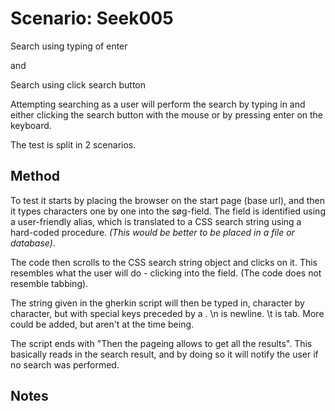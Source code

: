 # Scenario: Seek005

Search using typing of enter

and

Search using click search button

Attempting searching as a user will perform the search
by typing in and either clicking the search button with the mouse or 
by pressing enter on the keyboard.

The test is split in 2 scenarios.

## Method

To test it starts by placing the browser on the start page
(base url), and then it types characters one by one into
the søg-field. The field is identified using a user-friendly alias,
which is translated to a CSS search string using a hard-coded procedure.
_(This would be better to be placed in a file or database)_.

The code then scrolls to the CSS search string object and clicks on it.
This resembles what the user will do - clicking into
the field. (The code does not resemble tabbing).

The string given in the gherkin script will then be typed in, character
by character, but with special keys preceded by a \.
\n is newline. \t is tab. More could be added, but aren't at the time being.

The script ends with "Then the pageing allows to get all the results".
This basically reads in the search result, and by doing so it will
notify the user if no search was performed.

## Notes
